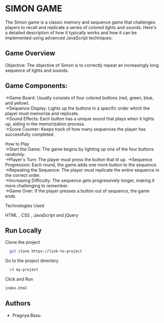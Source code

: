 # SIMON GAME

The Simon game is a classic memory and sequence game that challenges players to recall and replicate a series of colored lights and sounds. Here's a detailed description of how it typically works and how it can be implemented using advanced JavaScript techniques:

## Game Overview
Objective:
The objective of Simon is to correctly repeat an increasingly long sequence of lights and sounds.

## Game Components:

->Game Board: Usually consists of four colored buttons (red, green, blue, and yellow).   
->Sequence Display: Lights up the buttons in a specific order which the player must memorize and replicate.   
->Sound Effects: Each button has a unique sound that plays when it lights up, aiding in the memorization process.  
->Score Counter: Keeps track of how many sequences the player has successfully completed.

How to Play  
->Start the Game: The game begins by lighting up one of the four buttons randomly.   
->Player's Turn: The player must press the button that lit up.
->Sequence Progression: Each round, the game adds one more button to the sequence.  
->Repeating the Sequence: The player must replicate the entire sequence in the correct order.  
->Increasing Difficulty: The sequence gets progressively longer, making it more challenging to remember.  
->Game Over: If the player presses a button out of sequence, the game ends.

Technologies Used

HTML , CSS , JavaScript and jQuery


## Run Locally

Clone the project

```bash
  git clone https://link-to-project
```

Go to the project directory

```bash
  cd my-project
```

Click and Run
```bash
index.html
```




## Authors

- Pragnya Basu.

